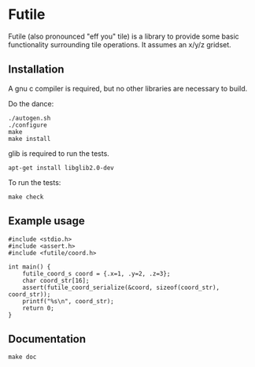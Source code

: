 # Futile

Futile (also pronounced "eff you" tile) is a library to provide some basic
functionality surrounding tile operations. It assumes an x/y/z gridset.

## Installation

A gnu c compiler is required, but no other libraries are necessary to build.

Do the dance:

    ./autogen.sh
    ./configure
    make
    make install

glib is required to run the tests.

    apt-get install libglib2.0-dev

To run the tests:

    make check

## Example usage

```
#include <stdio.h>
#include <assert.h>
#include <futile/coord.h>

int main() {
    futile_coord_s coord = {.x=1, .y=2, .z=3};
    char coord_str[16];
    assert(futile_coord_serialize(&coord, sizeof(coord_str), coord_str));
    printf("%s\n", coord_str);
    return 0;
}
```

## Documentation

    make doc
